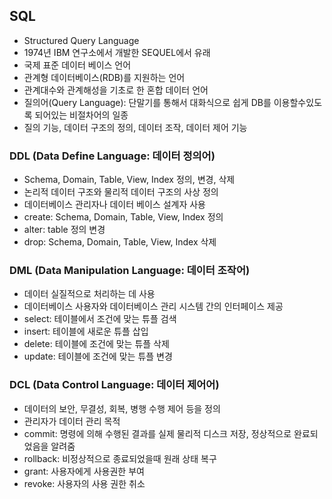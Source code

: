 ## SQL
- Structured Query Language
- 1974년 IBM 연구소에서 개발한 SEQUEL에서 유래
- 국제 표준 데이터 베이스 언어
- 관계형 데이터베이스(RDB)를 지원하는 언어
- 관계대수와 관계해성을 기초로 한 혼합 데이터 언어
- 질의어(Query Language): 단말기를 통해서 대화식으로 쉽게 DB를 이용할수있도록 되어있는 비절차어의 일종
- 질의 기능, 데이터 구조의 정의, 데이터 조작, 데이터 제어 기능

### DDL (Data Define Language: 데이터 정의어)
- Schema, Domain, Table, View, Index 정의, 변경, 삭제
- 논리적 데이터 구조와 물리적 데이터 구조의 사상 정의
- 데이터베이스 관리자나 데이터 베이스 설계자 사용
- create: Schema, Domain, Table, View, Index 정의
- alter: table 정의 변경
- drop: Schema, Domain, Table, View, Index 삭제

### DML (Data Manipulation Language: 데이터 조작어)
- 데이터 실질적으로 처리하는 데 사용
- 데이터베이스 사용자와 데이터베이스 관리 시스템 간의 인터페이스 제공
- select: 테이블에서 조건에 맞는 튜플 검색
- insert: 테이블에 새로운 튜플 삽입
- delete: 테이블에 조건에 맞는 튜플 삭제
- update: 테이블에 조건에 맞는 튜플 변경

### DCL (Data Control Language: 데이터 제어어)
- 데이터의 보안, 무결성, 회복, 병행 수행 제어 등을 정의
- 관리자가 데이터 관리 목적
- commit: 명령에 의해 수행된 결과를 실제 물리적 디스크 저장, 정상적으로 완료되었음을 알려줌
- rollback: 비정상적으로 종료되었을때 원래 상태 복구
- grant: 사용자에게 사용권한 부여
- revoke: 사용자의 사용 권한 취소